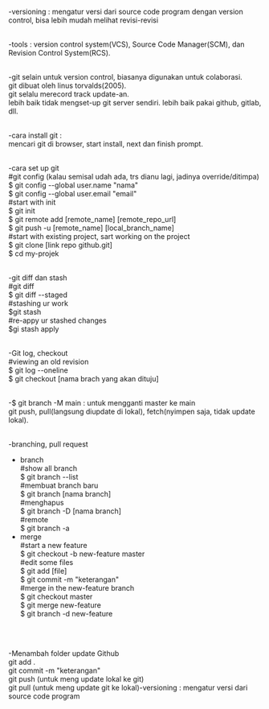 -versioning : mengatur versi dari source code program
 dengan version control, bisa lebih mudah melihat revisi-revisi<br><br>

-tools : version control system(VCS), Source Code Manager(SCM), dan Revision Control System(RCS).<br><br>

-git selain untuk version control, biasanya digunakan untuk colaborasi.<br>
 git dibuat oleh linus torvalds(2005).<br>
 git selalu merecord track update-an.<br>
 lebih baik tidak mengset-up git server sendiri. lebih baik pakai github, gitlab, dll.<br><br>

-cara install git :<br>
 mencari git di browser, start install, next dan finish prompt.<br><br>

-cara set up git<br>
 #git config (kalau semisal udah ada, trs dianu lagi, jadinya override/ditimpa)<br>
 $ git config --global user.name "nama"<br>
 $ git config --global user.email "email"<br>
 #start with init<br>
 $ git init<br>
 $ git remote add [remote_name] [remote_repo_url]<br>
 $ git push -u [remote_name] [local_branch_name]<br>
 #start with existing project, sart working on the project<br>
 $ git clone [link repo github.git]<br>
 $ cd my-projek<br><br>

-git diff dan stash<br>
 #git diff<br>
 $ git diff --staged<br>
 #stashing ur work<br>
 $git stash<br>
 #re-appy ur stashed changes<br>
 $gi stash apply<br><br>

-Git log, checkout<br>
 #viewing an old revision<br>
 $ git log --oneline<br>
 $ git checkout [nama brach yang akan dituju]<br><br>

-$ git branch -M main : untuk mengganti master ke main <br>
   git push, pull(langsung diupdate di lokal), fetch(nyimpen saja, tidak update lokal).<br><br>

-branching, pull request <br>
<ul>
<li>branch</li>
 #show all branch<br>
 $ git branch --list<br>
 #membuat branch baru<br>
 $ git branch [nama branch]<br>
 #menghapus<br>
 $ git branch -D [nama branch]<br>
 #remote<br>
 $ git branch -a<br>
<li>merge</li>
 #start a new feature<br>
 $ git checkout -b new-feature master<br>
 #edit some files<br>
 $ git add [file]<br>
 $ git commit -m "keterangan"<br>
 #merge in the new-feature branch<br>
 $ git checkout master<br>
 $ git merge new-feature<br>
 $ git branch -d new-feature<br>
</ul><br><br>

-Menambah folder update Github<br>
 git add .<br>
 git commit -m "keterangan"<br>
 git push (untuk meng update lokal ke git)<br>
 git pull (untuk meng update git ke lokal)-versioning : mengatur versi dari source code program<br>
